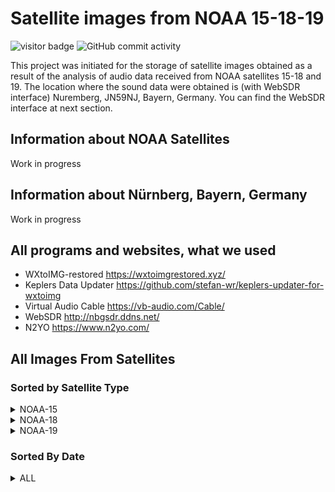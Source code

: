 # Satellite images from NOAA 15-18-19

![visitor badge](https://visitor-badge.glitch.me/badge?page_id=wisewebworks-noaa&left_text=Total%20Visitors)
![GitHub commit activity](https://img.shields.io/badge/Total%20Image-3-blue?style=flat&logo=Alwaysdata)

This project was initiated for the storage of satellite images obtained as a result of the analysis of audio data received from NOAA satellites 15-18 and 19. The location where the sound data were obtained is (with WebSDR interface) Nuremberg, JN59NJ, Bayern, Germany. You can find the WebSDR interface at next section.

## Information about NOAA Satellites

Work in progress

## Information about Nürnberg, Bayern, Germany

Work in progress

## All programs and websites, what we used

* WXtoIMG-restored <https://wxtoimgrestored.xyz/>
* Keplers Data Updater <https://github.com/stefan-wr/keplers-updater-for-wxtoimg>
* Virtual Audio Cable <https://vb-audio.com/Cable/>
* WebSDR <http://nbgsdr.ddns.net/>
* N2YO <https://www.n2yo.com/>

## All Images From Satellites

### Sorted by Satellite Type

<details>
<summary>NOAA-15</summary>

|#|Date|Time|Duration|Preview|
|--- |--- |--- |--- |--- |
|1|14.02.2023|19:04|14 Minute|![14.02.2023 NOAA-15](NOAA-15/14_02_2023_NOAA_15.jpg)|
|2|-|-|-|-|
|3|-|-|-|-|
|4|-|-|-|-|
|5|-|-|-|-|
</details>

<details>
<summary>NOAA-18</summary>

|#|Date|Time|Duration|Preview|
|--- |--- |--- |--- |--- |
|1|10.02.2023|22:04|15 Minute|![10.02.2023 NOAA-18](NOAA-18/10_02_2023_NOAA_18.jpg)|
|2|-|-|-|-|
|3|-|-|-|-|
|4|-|-|-|-|
|5|-|-|-|-|
</details>

<details>
<summary>NOAA-19</summary>

|#|Date|Time|Duration|Preview|
|--- |--- |--- |--- |--- |
|1|14.02.2023|20:15|15 Minute|![14.02.2023 NOAA-19](NOAA-19/14_02_2023_NOAA_19.jpg)|
|2|-|-|-|-|
|3|-|-|-|-|
|4|-|-|-|-|
|5|-|-|-|-|
</details>

### Sorted By Date

<details>
<summary>ALL</summary>

|#|Date|Time|Duration|Satellite|Preview|
|--- |--- |--- |--- |--- |--- |
|1|10.02.2023|22:04|15 Minute|NOAA-18|![10.02.2023 NOAA-18](NOAA-18/10_02_2023_NOAA_18.jpg)|
|2|14.02.2023|19:04|14 Minute|NOAA-15|![14.02.2023 NOAA-15](NOAA-15/14_02_2023_NOAA_15.jpg)|
|3|14.02.2023|20:15|15 Minute|NOAA-19|![14.02.2023 NOAA-19](NOAA-19/14_02_2023_NOAA_19.jpg)|
|4|-|-|-|-|-|
|5|-|-|-|-|-|
</details>
